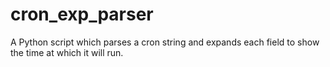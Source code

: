 # cron_exp_parser
A Python script which parses a cron string and expands each field to show the time at which it will run.
